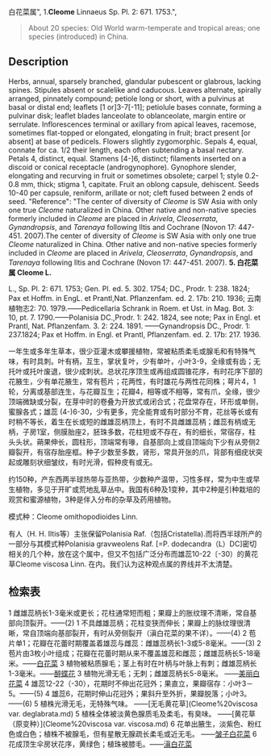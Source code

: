 白花菜属",
1.**Cleome** Linnaeus Sp. Pl. 2: 671. 1753.",

> About 20 species: Old World warm-temperate and tropical areas; one species (introduced) in China.

## Description
Herbs, annual, sparsely branched, glandular pubescent or glabrous, lacking spines. Stipules absent or scalelike and caducous. Leaves alternate, spirally arranged, pinnately compound; petiole long or short, with a pulvinus at basal or distal end; leaflets [1 or]3-7[-11]; petiolule bases connate, forming a pulvinar disk; leaflet blades lanceolate to oblanceolate, margin entire or serrulate. Inflorescences terminal or axillary from apical leaves, racemose, sometimes flat-topped or elongated, elongating in fruit; bract present [or absent] at base of pedicels. Flowers slightly zygomorphic. Sepals 4, equal, connate for ca. 1/2 their length, each often subtending a basal nectary. Petals 4, distinct, equal. Stamens [4-]6, distinct; filaments inserted on a discoid or conical receptacle (androgynophore). Gynophore slender, elongating and recurving in fruit or sometimes obsolete; carpel 1; style 0.2-0.8 mm, thick; stigma 1, capitate. Fruit an oblong capsule, dehiscent. Seeds 10-40 per capsule, reniform, arillate or not; cleft fused between 2 ends of seed.
  "Reference": "The center of diversity of *Cleome* is SW Asia with only one true *Cleome* naturalized in China. Other native and non-native species formerly included in *Cleome* are placed in *Arivela*, *Cleoserrata*, *Gynandropsis*, and *Tarenaya* following Iltis and Cochrane (Novon 17: 447-451. 2007).The center of diversity of *Cleome* is SW Asia with only one true *Cleome* naturalized in China. Other native and non-native species formerly included in *Cleome* are placed in *Arivela*, *Cleoserrata*, *Gynandropsis*, and *Tarenaya* following Iltis and Cochrane (Novon 17: 447-451. 2007).
**5. 白花菜属 Cleome L.**

L., Sp. Pl. 2: 671. 1753; Gen. Pl. ed. 5. 302. 1754; DC., Prodr. 1: 238. 1824; Pax et Hoffm. in EngL. et Prantl,Nat. Pflanzenfam. ed. 2. 17b: 210. 1936; 云南植物志2: 70. 1979.——Pedicellaria Schrank in Roem. et Ust. in Mag. Bot. 3: 10, pt. 7. 1790.——Polanisia DC.,Prodr. 1: 242. 1824, see note; Pax in Engl. et Prantl, Nat. Pflanzenfam. 3. 2: 224. 1891. ——Gynandropsis DC., Prodr. 1: 237.1824; Pax et Hoffm. in Engl. et Prantl, Pflanzenfam. ed. 2. 17b: 217. 1936.

一年生或多年生草本，很少亚灌木或攀援植物，常被粘质柔毛或腺毛和有特殊气味，有时具刺。叶有柄，互生，掌状复叶，少有单叶，小叶3-9，全缘或有齿；无托叶或托叶废退，很少成刺状。总状花序顶生或再组成圆锥花序，有时花序下部的花腋生，少有单花腋生，常有苞片；花两性，有时雄花与两性花同株；萼片4，1轮，分离或基部连生，与花瓣互生；花瓣4，相等或不相等，常有爪，全缘，很少顶端微缺或分裂，在芽中时的卷叠为开放式或闭合式；花盘常存在，环形或单侧，蜜腺各式；雄蕊 (4-)6-30，少有更多，完全能育或有时部分不育，花丝等长或有时稍不等长，着生在长或短的雌雄蕊柄顶上，有时不具雌雄蕊柄；雌蕊有柄或无柄，子房1室，侧膜胎座2，胚珠多数，花柱短或不存在，有的细长，常宿存，柱头头状。蒴果伸长，圆柱形，顶端常有喙，自基部向上或自顶端向下少有从旁侧2瓣裂开，有宿存胎座框。种子少数至多数，肾形，常具开张的爪，背部有细疣状突起或雕刻状细皱纹，有时光滑，假种皮有或无。

约150种，产东西两半球热带与亚热带，少数种产温带，习性多样，常为中生或早生植物，多见于开旷或荒地乱草丛中。我国有6种及1变种，其中2种是引种栽培的观赏和蜜源植物，3种是伴入分布的杂草及药用植物。

模式种：Cleome omithopodioides Linn.

有人（H. H. Iltis等）主张保留Polanisia Raf.（包括Cristatella).而将西半球所产的一部分与其模式种Polanisia gravweolens Raf. [=P. dodecandra（L）DC]密切相关的几个种，放在这个属中，但又不包括广泛分布而雄蕊10-22〔-30）的黄花草Cleome viscosa Linn. 在内。我们认为这种观点属的界线并不太清楚。

## 检索表

1 雌雄蕊柄长1-3毫米或更长；花柱通常短而粗；果瓣上的胀纹理不清晰，常自基部向顶裂开。——(2)
1 不具雌雄蕊柄；花柱变狭而伸长；果瓣上的脉纹理很清晰，常自顶端向基部裂开，有时从旁侧裂开（滇白花菜的果不详）。——(4)
2 苞片单1；花瓣在花蕾时期覆盖着雄蕊与雌蕊：雌雄蕊柄长1-3或5-8毫米。——(3)
2 苞片由3枚小叶组成；花瓣在花蕾时期从来不覆盖雄蕊和雌蕊；雌雄蕊柄长5-18毫米。——[白花菜](Cleome%20gynandra.md)
3 植物被粘质腺毛；茎上有时在叶柄与叶脉上有刺；雌雄蕊柄长1-3毫米。——[醉蝶花](Cleome%20spinosa.md)
3 植物光滑无毛；无刺；雌雄蕊柄长5-8毫米。 ——[美丽白花菜](Clewome%20speciosa.md)
4 雄蕊12-22（-30），花期时不伸出花冠外；果直立，果瓣宿存：小叶3－5。——(5)
4 雄蕊6，花期时伸山花冠外；果斜升至外折，果瓣脱落；小叶3。——(6)
5 植株光滑无毛，无特殊气味。 ——[无毛黄花草](Cleome%20viscosa var. deglabrata.md)
5 植株全体被淡黄色腺质毛及柔毛，有臭味。 ——[黄花草（原变种）](Cleome%20viscosa var. viscosa.md)
6 花单出腋生，淡紫色、粉红色或白色；植株不被腺毛，但有星散无腺疏长柔毛或近无毛。 ——[皱子白花菜](Cleome%20rutidosperma.md)
6 花成顶生伞房状花序，黄绿色；植珠被膝毛。——[滇白花菜](Cleome%20yunnanensis.md)

